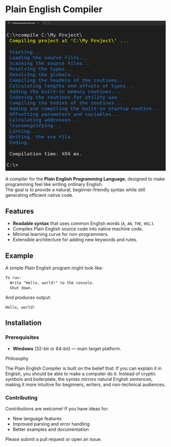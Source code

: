 # Plain English Compiler
[<img src="https://raw.githubusercontent.com/elenderg/Plain-English-Compiler/refs/heads/main/Compilation.png">](https://github.com/elenderg/Plain-English-Compiler/)

A compiler for the **Plain English Programming Language**, designed to make programming feel like writing ordinary English.  
The goal is to provide a natural, beginner-friendly syntax while still generating efficient native code.

## Features

- **Readable syntax** that uses common English words (`A`, `AN`, `THE`, etc.).
- Compiles Plain English source code into native machine code.
- Minimal learning curve for non-programmers.
- Extensible architecture for adding new keywords and rules.

## Example

A simple Plain English program might look like:

```
To run:  
  Write "Hello, world!" to the console.
  Shut down.  
```

And produces output:

```
Hello, world!
```

## Installation

### Prerequisites
- **Windows** (32-bit or 64-bit) — main target platform.

Philosophy

The Plain English Compiler is built on the belief that:
If you can explain it in English, you should be able to make a computer do it.
Instead of cryptic symbols and boilerplate, the syntax mirrors natural English sentences, making it more intuitive for beginners, writers, and non-technical audiences.

### Contributing

Contributions are welcome!
If you have ideas for:

- New language features
- Improved parsing and error handling
- Better examples and documentation

Please submit a pull request or open an issue.
